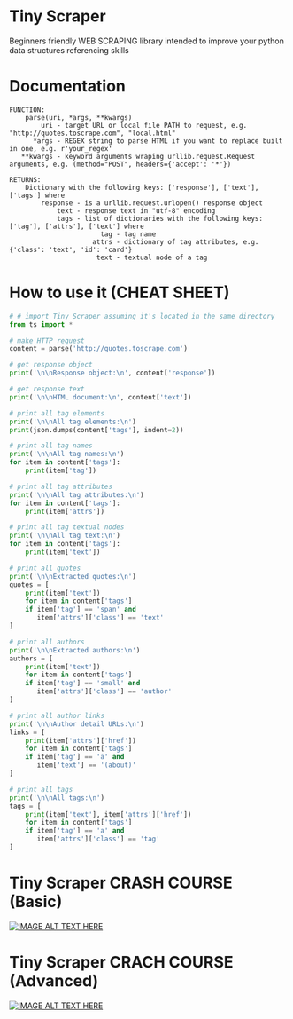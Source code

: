 # Tiny Scraper
Beginners friendly WEB SCRAPING library intended to improve your python data structures referencing skills

# Documentation
    FUNCTION:
        parse(uri, *args, **kwargs)
            uri - target URL or local file PATH to request, e.g. "http://quotes.toscrape.com", "local.html"
          *args - REGEX string to parse HTML if you want to replace built in one, e.g. r'your_regex'
       **kwargs - keyword arguments wraping urllib.request.Request arguments, e.g. (method="POST", headers={'accept': '*'})
       
    RETURNS:
        Dictionary with the following keys: ['response'], ['text'], ['tags'] where
            response - is a urllib.request.urlopen() response object
                text - response text in "utf-8" encoding
                tags - list of dictionaries with the following keys: ['tag'], ['attrs'], ['text'] where
                           tag - tag name
                         attrs - dictionary of tag attributes, e.g. {'class': 'text', 'id': 'card'}
                          text - textual node of a tag

# How to use it (CHEAT SHEET)
```python
# # import Tiny Scraper assuming it's located in the same directory
from ts import *

# make HTTP request
content = parse('http://quotes.toscrape.com')

# get response object
print('\n\nResponse object:\n', content['response'])

# get response text
print('\n\nHTML document:\n', content['text'])

# print all tag elements
print('\n\nAll tag elements:\n')
print(json.dumps(content['tags'], indent=2))

# print all tag names
print('\n\nAll tag names:\n')
for item in content['tags']:
    print(item['tag'])

# print all tag attributes
print('\n\nAll tag attributes:\n')
for item in content['tags']:
    print(item['attrs'])

# print all tag textual nodes
print('\n\nAll tag text:\n')
for item in content['tags']:
    print(item['text'])    

# print all quotes
print('\n\nExtracted quotes:\n')
quotes = [
    print(item['text'])
    for item in content['tags']
    if item['tag'] == 'span' and
       item['attrs']['class'] == 'text'
]

# print all authors
print('\n\nExtracted authors:\n')
authors = [
    print(item['text'])
    for item in content['tags']
    if item['tag'] == 'small' and
       item['attrs']['class'] == 'author'
]

# print all author links
print('\n\nAuthor detail URLs:\n')
links = [
    print(item['attrs']['href'])
    for item in content['tags']
    if item['tag'] == 'a' and
       item['text'] == '(about)'
]

# print all tags
print('\n\nAll tags:\n')
tags = [
    print(item['text'], item['attrs']['href'])
    for item in content['tags']
    if item['tag'] == 'a' and
       item['attrs']['class'] == 'tag'
]

```

# Tiny Scraper CRASH COURSE (Basic)
[![IMAGE ALT TEXT HERE](https://img.youtube.com/vi/btlVL8J6TiY/0.jpg)](https://www.youtube.com/watch?v=btlVL8J6TiY)

# Tiny Scraper CRACH COURSE (Advanced)
[![IMAGE ALT TEXT HERE](https://img.youtube.com/vi/1s0cevhIcAw/0.jpg)](https://youtu.be/1s0cevhIcAw)



